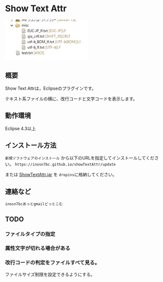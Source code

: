 
# Show Text Attr

![スクショ](https://raw.githubusercontent.com/inosn7bc/showTextAttr/master/docs/showTextAttr_image02.png)

## 概要

Show Text Attrは，Eclipseのプラグインです。

テキスト系ファイルの横に、改行コードと文字コードを表示します。

## 動作環境
Eclipse 4.3以上

## インストール方法
`新規ソフトウェアのインストール` から以下のURLを指定してインストールしてください。
`https://inosn7bc.github.io/showTextAttr/update`

または [ShowTextAttr.jar](https://inosn7bc.github.io/showTextAttr/ShowTextAttr.jar) を
`dropins`に格納してください。

## 連絡など
`inosn7bcあっとgmailどっとこむ`



## TODO

### ファイルタイプの指定
### 属性文字が切れる場合がある
### 改行コードの判定をファイルすべて見る。
ファイルサイズ制限を設定できるようにする。


